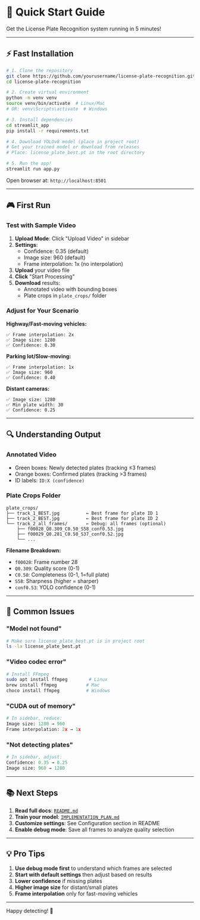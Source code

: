 # 🚀 Quick Start Guide

Get the License Plate Recognition system running in 5 minutes!

---

## ⚡ Fast Installation

```bash
# 1. Clone the repository
git clone https://github.com/yourusername/license-plate-recognition.git
cd license-plate-recognition

# 2. Create virtual environment
python -m venv venv
source venv/bin/activate  # Linux/Mac
# OR: venv\Scripts\activate  # Windows

# 3. Install dependencies
cd streamlit_app
pip install -r requirements.txt

# 4. Download YOLOv8 model (place in project root)
# Get your trained model or download from releases
# Place: license_plate_best.pt in the root directory

# 5. Run the app!
streamlit run app.py
```

Open browser at: `http://localhost:8501`

---

## 🎮 First Run

### Test with Sample Video

1. **Upload Mode**: Click "Upload Video" in sidebar
2. **Settings**:
   - Confidence: 0.35 (default)
   - Image size: 960 (default)
   - Frame interpolation: 1x (no interpolation)
3. **Upload** your video file
4. **Click** "Start Processing"
5. **Download** results:
   - Annotated video with bounding boxes
   - Plate crops in `plate_crops/` folder

### Adjust for Your Scenario

**Highway/Fast-moving vehicles:**
```
✅ Frame interpolation: 2x
✅ Image size: 1280
✅ Confidence: 0.30
```

**Parking lot/Slow-moving:**
```
✅ Frame interpolation: 1x
✅ Image size: 960
✅ Confidence: 0.40
```

**Distant cameras:**
```
✅ Image size: 1280
✅ Min plate width: 30
✅ Confidence: 0.25
```

---

## 🔍 Understanding Output

### Annotated Video
- Green boxes: Newly detected plates (tracking ≤3 frames)
- Orange boxes: Confirmed plates (tracking >3 frames)
- ID labels: `ID:X (confidence)`

### Plate Crops Folder
```
plate_crops/
├── track_1_BEST.jpg          ← Best frame for plate ID 1
├── track_2_BEST.jpg          ← Best frame for plate ID 2
└── track_2_all_frames/       ← Debug: all frames (optional)
    ├── f00028_Q0.309_C0.50_S58_conf0.53.jpg
    ├── f00029_Q0.281_C0.50_S37_conf0.52.jpg
    └── ...
```

**Filename Breakdown:**
- `f00028`: Frame number 28
- `Q0.309`: Quality score (0-1)
- `C0.50`: Completeness (0-1, 1=full plate)
- `S58`: Sharpness (higher = sharper)
- `conf0.53`: YOLO confidence (0-1)

---

## 🎯 Common Issues

### "Model not found"
```bash
# Make sure license_plate_best.pt is in project root
ls -la license_plate_best.pt
```

### "Video codec error"
```bash
# Install FFmpeg
sudo apt install ffmpeg        # Linux
brew install ffmpeg           # Mac
choco install ffmpeg          # Windows
```

### "CUDA out of memory"
```python
# In sidebar, reduce:
Image size: 1280 → 960
Frame interpolation: 2x → 1x
```

### "Not detecting plates"
```python
# In sidebar, adjust:
Confidence: 0.35 → 0.25
Image size: 960 → 1280
```

---

## 📚 Next Steps

1. **Read full docs**: [`README.md`](README.md)
2. **Train your model**: [`IMPLEMENTATION_PLAN.md`](IMPLEMENTATION_PLAN.md)
3. **Customize settings**: See Configuration section in README
4. **Enable debug mode**: Save all frames to analyze quality selection

---

## 💡 Pro Tips

1. **Use debug mode first** to understand which frames are selected
2. **Start with default settings** then adjust based on results
3. **Lower confidence** if missing plates
4. **Higher image size** for distant/small plates
5. **Frame interpolation** only for fast-moving vehicles

---

Happy detecting! 🎉
